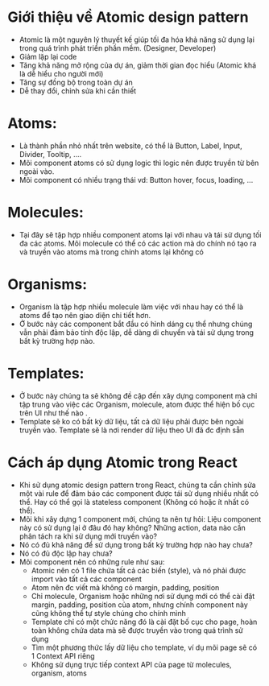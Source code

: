 # Giới thiệu về Atomic design pattern
- Atomic là một nguyên lý thuyết kế giúp tối đa hóa khả năng sử dụng lại trong quá trình phát triển phần mềm. (Designer, Developer)
- Giảm lặp lại code
- Tăng khả năng mở rộng của dự án, giảm thời gian đọc hiểu (Atomic khá là dễ hiểu cho người mới)
- Tăng sự đồng bộ trong toàn dự án
- Dễ thay đổi, chỉnh sửa khi cần thiết
# Atoms: 
- Là thành phần nhỏ nhất trên website, có thể là Button, Label, Input, Divider, Tooltip, ....
- Mõi component atoms có sử dụng logic thì logic nên được truyền từ bên ngoài vào.
- Mõi component có nhiều trạng thái vd: Button hover, focus, loading, ...

# Molecules:
- Tại đây sẽ tập hợp nhiều component atoms lại với nhau và tái sử dụng tối đa các atoms. Mõi molecule có thể có các action mà do chính nó tạo ra và truyền vào atoms mà trong chính atoms lại không có

# Organisms:
- Organism là tập hợp nhiều molecule làm việc với nhau hay có thể là atoms để tạo nên giao diện chi tiết hơn.
- Ở bước này các component bắt đầu có hình dáng cụ thể nhưng chúng vẫn phải đảm bảo tính độc lập, dễ dàng di chuyển và tái sử dụng trong bất kỳ trường hợp nào.

# Templates:
- Ở bước này chúng ta sẽ không đề cập đến xây dựng component mà chỉ tập trung vào việc các Organism, molecule, atom được thể hiện bố cục trên UI như thế nào .
- Template sẽ ko có bất kỳ dữ liệu, tất cả dữ liệu phải được bên ngoài truyền vào. Template sẽ là nơi render dữ liệu theo UI đã đc định sẵn 


# Cách áp dụng Atomic trong React
- Khi sử dụng atomic design pattern trong React, chúng ta cần chỉnh sửa một vài rule để đảm báo các component được tái sử dụng nhiều nhất có thể. Hay có thể gọi là stateless component (Không có hoặc ít nhất có thể). 
- Mõi khi xây dựng 1 component mới, chúng ta nên tự hỏi: Liệu component này có sử dụng lại ở đâu đó hay không? Những action, data nào cần phân tách ra khi sử dụng mới truyền vào?
- Nó có đủ khả năng để sử dụng trong bất kỳ trường hợp nào hay chưa?
- Nó có đủ độc lập hay chưa?
- Mõi component nên có những rule như sau:
  - Atomic nên có 1 file chứa tất cả các biến (style), và nó phải được import vào tất cả các component 
  - Atom nên đc viết mà không có margin, padding, position
  - Chỉ molecule, Organism hoặc những nơi sử dụng mới có thể cài đặt margin, padding, position của atom, nhưng chính component này cũng không thể tự style chúng cho chính mình
  - Template chỉ có một chức năng đó là cài đặt bố cục cho page, hoàn toàn không chứa data mà sẽ được truyền vào trong quá trình sử dụng
  - Tìm một phương thức lấy dữ liệu cho template, ví dụ mõi page sẽ có 1 Context API riêng
  - Không sử dụng trực tiếp context API của page từ molecules, organism, atoms
